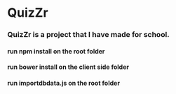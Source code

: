 # QuizZr

### QuizZr is a project that I have made for school.

#### run npm install on the root folder
#### run bower install on the client side folder
#### run importdbdata.js on the root folder

